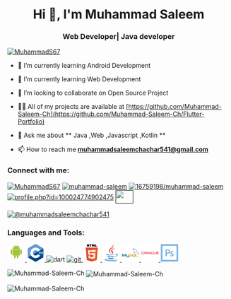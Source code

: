    
<h1 align="center">Hi 👋, I'm Muhammad Saleem </h1>
<h3 align="center">Web Developer| Java developer</h3>

<!--<p align="left"> <img src="https://komarev.com/ghpvc/?username=Muhammad-Saleem-Ch&label=Profile%20views&color=0e75b6&style=flat" alt="Muhammad-Saleem-Ch" /> </p> -->

<!--<p align="left"> <a href="https://github.com/ryo-ma/github-profile-trophy"><img src="https://github-profile-trophy.vercel.app/?username=Muhammad-Saleem-Ch" alt="Muhammad-Saleem-Ch" /></a> </p> -->

<p align="left"> <a href="https://twitter.com/MuhammadS67" target="blank"><img src="https://img.shields.io/twitter/follow/MuhammadS67?logo=twitter&style=for-the-badge" alt="MuhammadS67" /></a> </p>

- 🔭 I’m currently learning Android Development
- 🌱 I’m currently learning Web Development

- 👯 I’m looking to collaborate on Open Source Project

- 👨‍💻 All of my projects are available at [https://github.com/Muhammad-Saleem-Ch](https://github.com/Muhammad-Saleem-Ch/Flutter-Portfolio)

- 💬 Ask me about ** Java ,Web ,Javascript ,Kotlin **

- 📫 How to reach me **muhammadsaleemchachar541@gmail.com**

<!-- Blogs posts -->
<!-- BLOG-POST-LIST:START -->
<!-- BLOG-POST-LIST:END -->

<h3 align="left">Connect with me:</h3>
<p align="left">
<a href="https://twitter.com/MuhammadS67" target="blank"><img align="center" src="https://raw.githubusercontent.com/rahuldkjain/github-profile-readme-generator/master/src/images/icons/Social/twitter.svg" alt="MuhammadS67" height="30" width="40" /></a>
<a href="https://www.linkedin.com/in/muhammad-saleem-240b7a22a/" target="blank"><img align="center" src="https://raw.githubusercontent.com/rahuldkjain/github-profile-readme-generator/master/src/images/icons/Social/linked-in-alt.svg" alt="muhammad-saleem" height="30" width="40" /></a>
<a href="https://stackoverflow.com/users/17848929/muhammad-saleem" target="blank"><img align="center" src="https://raw.githubusercontent.com/rahuldkjain/github-profile-readme-generator/master/src/images/icons/Social/stack-overflow.svg" alt="16759198/muhammad-saleem" height="30" width="40" /></a>
<a href="https://www.facebook.com/profile.php?id=100072586871078" target="blank"><img align="center" src="https://raw.githubusercontent.com/rahuldkjain/github-profile-readme-generator/master/src/images/icons/Social/facebook.svg" alt="profile.php?id=100024774902475" height="30" width="40" /></a>
<a href="" target="blank"><img align="center" src="https://raw.githubusercontent.com/rahuldkjain/github-profile-readme-generator/master/src/images/icons/Social/instagram.svg" alt="" height="30" width="40" /></a>

<a href="https://www.hackerearth.com/@muhammadsaleemchachar541" target="blank"><img align="center" src="https://raw.githubusercontent.com/rahuldkjain/github-profile-readme-generator/master/src/images/icons/Social/hackerearth.svg" alt="@muhammadsaleemchachar541" height="30" width="40" /></a>
</p>

<h3 align="left">Languages and Tools:</h3>
<p align="left"> <a href="https://developer.android.com" target="_blank" rel="noreferrer"> <img src="https://raw.githubusercontent.com/devicons/devicon/master/icons/android/android-original-wordmark.svg" alt="android" width="40" height="40"/> </a>  <a href="https://www.w3schools.com/cpp/" target="_blank" rel="noreferrer"> <img src="https://raw.githubusercontent.com/devicons/devicon/master/icons/cplusplus/cplusplus-original.svg" alt="cplusplus" width="40" height="40"/> </a> <img src="https://www.vectorlogo.zone/logos/dartlang/dartlang-icon.svg" alt="dart" width="40" height="40"/> </a>   <a href="https://git-scm.com/" target="_blank" rel="noreferrer"> <img src="https://www.vectorlogo.zone/logos/git-scm/git-scm-icon.svg" alt="git" width="40" height="40"/> </a> <a href="https://www.w3.org/html/" target="_blank" rel="noreferrer"> <img src="https://raw.githubusercontent.com/devicons/devicon/master/icons/html5/html5-original-wordmark.svg" alt="html5" width="40" height="40"/> </a> <a href="https://www.java.com" target="_blank" rel="noreferrer"> <img src="https://raw.githubusercontent.com/devicons/devicon/master/icons/java/java-original.svg" alt="java" width="40" height="40"/> </a>   <a href="https://www.mysql.com/" target="_blank" rel="noreferrer"> <img src="https://raw.githubusercontent.com/devicons/devicon/master/icons/mysql/mysql-original-wordmark.svg" alt="mysql" width="40" height="40"/> </a> <a href="https://www.oracle.com/" target="_blank" rel="noreferrer"> <img src="https://raw.githubusercontent.com/devicons/devicon/master/icons/oracle/oracle-original.svg" alt="oracle" width="40" height="40"/> </a> <a href="https://www.photoshop.com/en" target="_blank" rel="noreferrer"> <img src="https://raw.githubusercontent.com/devicons/devicon/master/icons/photoshop/photoshop-line.svg" alt="photoshop" width="40" height="40"/> </a> 

<p><img align="left" src="https://github-readme-stats.vercel.app/api/top-langs?username=Muhammad-Saleem-Ch&show_icons=true&locale=en&layout=compact" alt="Muhammad-Saleem-Ch" /></p>

<p>&nbsp;<img align="center" src="https://github-readme-stats.vercel.app/api?username=Muhammad-Saleem-Chc&show_icons=true&locale=en" alt="Muhammad-Saleem-Ch" /></p>

<p><img align="center" src="https://github-readme-streak-stats.herokuapp.com/?user=Muhammad-Saleem-Ch&" alt="Muhammad-Saleem-Ch" /></p>

